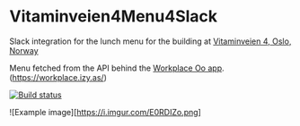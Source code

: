 # Vitaminveien4Menu4Slack
Slack integration for the lunch menu for the building at [Vitaminveien 4, Oslo, Norway](https://www.google.com/maps/place/Vitaminveien+4,+0485+Oslo)

Menu fetched from the API behind the [Workplace Oo app](https://play.google.com/store/apps/details?id=no.fourservice.workplace). (https://workplace.izy.as/)

[![Build status](https://dev.azure.com/hoaas/KantineMenySlack/_apis/build/status/KantineMenySlack-Docker%20container-CI)](https://dev.azure.com/hoaas/KantineMenySlack/_build/latest?definitionId=6)


![Example image][https://i.imgur.com/E0RDIZo.png]
